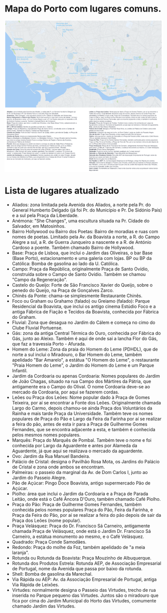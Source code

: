 # Mapa do Porto com lugares comuns.

![Mapa do Porto](2022-11-27%20Porto.png)

# Lista de lugares atualizado

- Aliados: zona limitada pela Avenida dos Aliados, a norte pela Pr. do General Humberto Delgado (já foi Pr. do Município e Pr. De Sidónio Pais) e a sul pela Praça da Liberdade.
- Anémona: "She Changes", uma escultura situada na Pr. Cidade do Salvador, em Matosinhos.
- Bairro Hollywood ou Bairro dos Poetas: Bairro de moradias e ruas com nomes de poetas. Limitado pela Av. da Boavista a norte, a R. do Campo Alegre a sul, a R. de Guerra Junqueiro a nascente e a R. de António Cardoso a poente. Também chamado Bairro de Hollywood.
- Base: Praça de Lisboa, que inclui o Jardim das Oliveiras, o bar Base (Base Porto), estacionamento e uma galeria com lojas.
BP ou BP da Católica: Bomba de gasolina ao lado da U. Católica.
- Campo: Praça da República, originalmente Praça de Santo Ovídio, construída sobre o Campo de Santo Ovídio. Também se chamou "Campo da Regeneração". 
- Castelo do Queijo: Forte de São Francisco Xavier do Queijo, sobre o penedo do Queijo, na Praça de Gonçalves Zarco.
- Chinês da Ponte: chama-se simplesmente Restaurante Chinês.
- Foco ou Graham ou Grahamo (falado) ou Greiamo (falado): Parque Residencial da Boavista, que inclui os antigo cinema Estúdio Foco e a antiga Fábrica de Fiação e Tecidos da Boavista, conhecida por Fábrica do Graham.
- Fluvial: Zona que desagua no Jardim do Cálem e começa no cimo do Clube Fluvial Portuense. 
- Gás: zona da antiga Central Térmica do Ouro, conhecida por Fábrica do Gás, junto ao Aleixo. Também é aqui de onde sai a lancha Flor do Gás, que faz a travessia Porto - Afurada.
- Homem do Leme: Zona da praia do Homem do Leme (PDHDL), que de norte a sul inclui o Miradouro, o Bar Homem do Leme, também apelidado "Bar Amarelo", a estátua "O Homem do Leme", o restaurante "Praia Homem do Leme", o Jardim do Homem do Leme e um Parque Infantil.
- Jardim da Cordoaria ou apenas Cordoaria: Nomes populares do Jardim de João Chagas, situado na rua Campo dos Mártires da Pátria, que antigamente era o Campo do Olival. O nome Cordoaria deve-se ao mercado da Cordoaria, por aqui se fazerem cordas.
- Leões ou Praça dos Leões: Nome popular dado à Praça de Gomes Teixeira, por aí se encontrar a Fonte dos Leões. Originalmente chamada Largo do Carmo, depois chamou-se ainda Praça dos Voluntários da Rainha e mais tarde Praça da Universidade. Também teve os nomes populares de Praça do Pão e Largo da Feira da Farinha por aí se realizar a feira do pão, antes de esta ir para a Praça de Guilherme Gomes Fernandes, que se encontra adjacente a esta, e também é conhecida pelos mesmos nomes populares.
- Marquês: Praça do Marquês de Pombal. Também teve o nome e foi conhecida por Largo da Aguardente e antes por Alameda da Aguardente, já que aqui se realizava o mercado da aguardente.
- Ovo: Jardim da Rua Manuel Bandeira.
- Palácio de Cristal: designa o Pavilhão Rosa Mota, os Jardins do Palácio de Cristal e zona onde ambos se encontram.
- Palmeiras: o passeio da marginal da Av. de Dom Carlos I, junto ao Jardim do Passeio Alegre.
- Pão de Açúcar: Pingo Doce Boavista, antigo supermercado Pão de Açúcar.
- Piolho: área que inclui o Jardim da Cordoaria e a Praça de Parada Leitão, onde está o Café Âncora D'Ouro, também chamado Café Piolho.
- Praça do Pão: Praça de Guilherme Gomes Fernandes, também conhecida pelos nomes populares Praça do Pão, Feira da Farinha, e Praça da Feira do Pão, por aí se realizar a feira do pão depois de sair da Praça dos Leões (nome popular).
- Praça Velásquez: Praça do Dr. Francisco Sá Carneiro, antigamente chamada Praça de Velásquez, onde está o Jardim Dr. Francisco Sá Carneiro, a estátua monumento ao mesmo, e o Café Velásquez.
- Quadrado: Praça Conde Samodães.
- Redondo: Praça do molhe da Foz, também apelidado de "a meia laranja".
- Rotunda ou Rotunda da Boavista: Praça Mouzinho de Albuquerque.
- Rotunda dos Produtos Estrela: Rotunda AEP, de Associação Empresarial de Portugal, nome da Avenida que passa por baixo da rotunda.
- Shell: Bomba de gasolina da Marechal.
- Via Rápida ou AEP: Av. da Associação Empresarial de Portugal, antiga Via Rápida de Leixões.
- Virtudes: normalmente designa o Passeio das Virtudes, trecho de rua inserida no Parque pequeno das Virtudes. Juntos são o miradouro que fica por cima do Jardim Municipal do Horto das Virtudes, comumente chamado Jardim das Virtudes.
